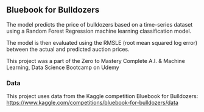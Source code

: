 ## Bluebook for Bulldozers

The model predicts the price of bulldozers based on a time-series dataset using a Random Forest Regression machine learning classification model.

The model is then evaluated using the RMSLE (root mean squared log error) between the actual and predicted auction prices.

This project was a part of the Zero to Mastery Complete A.I. & Machine Learning, Data Science Bootcamp on Udemy

### Data

This project uses data from the Kaggle competition Bluebook for Bulldozers: https://www.kaggle.com/competitions/bluebook-for-bulldozers/data
